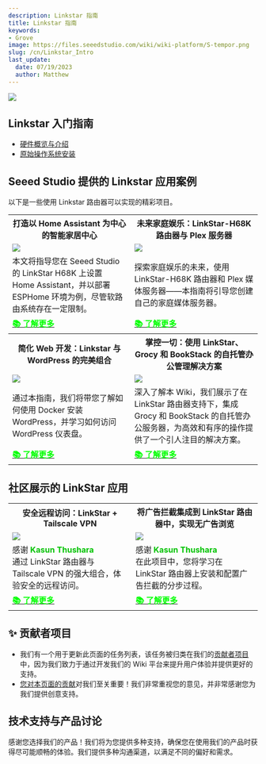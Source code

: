 ```yaml
---
description: Linkstar 指南
title: Linkstar 指南
keywords:
- Grove
image: https://files.seeedstudio.com/wiki/wiki-platform/S-tempor.png
slug: /cn/Linkstar_Intro
last_update:
  date: 07/19/2023
  author: Matthew
---
```


<div style={{textAlign:'center'}}><img src="https://media-cdn.seeedstudio.com/media/wysiwyg/file_11.jpg" style={{width:600, height:'auto'}}/></div>

## Linkstar 入门指南

- [硬件概览与介绍](/cn/Linkstar_Datasheet)
- [原始操作系统安装](/cn/linkstar-install-system)

## Seeed Studio 提供的 Linkstar 应用案例

以下是一些使用 Linkstar 路由器可以实现的精彩项目。

<div class="table-center">
	<table align="center">
        <tr>
			<th>打造以 Home Assistant 为中心的智能家居中心</th>
      		<th>未来家庭娱乐：LinkStar-H68K 路由器与 Plex 服务器</th>    
		</tr>
		<tr>
			<td><div style={{textAlign:'center'}}><img src="https://files.seeedstudio.com/wiki/ESPHome/45.png" style={{width:300, height:'auto'}}/></div></td>
			<td><div style={{textAlign:'center'}}><img src="https://files.seeedstudio.com/wiki/LinkStar/plex/plex interface.PNG" style={{width:300, height:'auto'}}/></div></td>
		</tr>
        <tr>
            <td><font size={"2"}>本文将指导您在 Seeed Studio 的 LinkStar H68K 上设置 Home Assistant，并以部署 ESPHome 环境为例，尽管软路由系统存在一定限制。</font></td>
            <td><font size={"2"}>探索家庭娱乐的未来，使用 LinkStar-H68K 路由器和 Plex 媒体服务器——本指南将引导您创建自己的家庭媒体服务器。</font></td>
        </tr>
		<tr>
			<td><div class="get_one_now_container" style={{textAlign: 'center'}}><a class="get_one_now_item" href="https://wiki.seeedstudio.com/cn/h68k-ha-esphome/"><strong><span><font color={'FFFFFF'} size={"4"}>📚 了解更多</font></span></strong></a></div></td>
			<td><div class="get_one_now_container" style={{textAlign: 'center'}}><a class="get_one_now_item" href="https://wiki.seeedstudio.com/cn/plex_media_server/"><strong><span><font color={'FFFFFF'} size={"4"}>📚 了解更多</font></span></strong></a></div></td>
		</tr>
        <tr>
			<th>简化 Web 开发：Linkstar 与 WordPress 的完美组合</th>
      		<th>掌控一切：使用 LinkStar、Grocy 和 BookStack 的自托管办公管理解决方案</th>
		</tr>
		<tr class="form_without_frame">
			<td><div style={{textAlign:'center'}}><img src="https://files.seeedstudio.com/wiki/LinkStar/wordpress/portainer16.PNG" style={{width:300, height:'auto'}}/></div></td>
            <td><div style={{textAlign:'center'}}><img src="https://files.seeedstudio.com/wiki/LinkStar/grocy_bookstack/linkstarbanner.png" style={{width:300, height:'auto'}}/></div></td>
		</tr>
        <tr class="form_without_frame">
            <td><font size={"2"}>通过本指南，我们将带您了解如何使用 Docker 安装 WordPress，并学习如何访问 WordPress 仪表盘。</font></td>
            <td><font size={"2"}>深入了解本 Wiki，我们展示了在 LinkStar 路由器支持下，集成 Grocy 和 BookStack 的自托管办公服务器，为高效和有序的操作提供了一个引人注目的解决方案。</font></td>
        </tr>
        <tr class="form_without_frame">
			<td><div class="get_one_now_container" style={{textAlign: 'center'}}><a class="get_one_now_item" href="https://wiki.seeedstudio.com/cn/wordpress_linkstar/"><strong><span><font color={'FFFFFF'} size={"4"}>📚 了解更多</font></span></strong></a></div></td>
            <td><div class="get_one_now_container" style={{textAlign: 'center'}}><a class="get_one_now_item" href="https://wiki.seeedstudio.com/cn/grocy-bookstack-linkstar/"><strong><span><font color={'FFFFFF'} size={"4"}>📚 了解更多</font></span></strong></a></div></td>
		</tr>
	</table>
</div>

## 社区展示的 LinkStar 应用

<div class="table-center">
	<table align="center">
        <tr>
			<th>安全远程访问：LinkStar + Tailscale VPN</th>
            <th>将广告拦截集成到 LinkStar 路由器中，实现无广告浏览</th>    
		</tr>
		<tr>
			<td><div style={{textAlign:'center'}}><img src="https://files.seeedstudio.com/wiki/LinkStar/vpn.PNG" style={{width:300, height:'auto'}}/></div></td>
			<td><div style={{textAlign:'center'}}><img src="https://files.seeedstudio.com/wiki/LinkStar/Slide1.PNG" style={{width:300, height:'auto'}}/></div></td>
		</tr>
        <tr>
        <td><font size={"2"}> 感谢 </font><strong><font color={'8DC215'} size={"2"}>Kasun Thushara</font></strong><br /><font size={"2"}> 通过 LinkStar 路由器与 Tailscale VPN 的强大组合，体验安全的远程访问。 </font></td>
        <td><font size={"2"}> 感谢 </font><strong><font color={'8DC215'} size={"2"}>Kasun Thushara</font></strong><br /><font size={"2"}> 在此项目中，您将学习在 LinkStar 路由器上安装和配置广告拦截的分步过程。 </font></td>
        </tr>
		<tr>
			<td><div class="get_one_now_container" style={{textAlign: 'center'}}><a class="get_one_now_item" href="https://www.hackster.io/kasunthushara1800/secure-remote-access-linkstar-tailscale-vpn-a0d1c9"><strong><span><font color={'FFFFFF'} size={"4"}>📚 了解更多</font></span></strong></a></div></td>
			<td><div class="get_one_now_container" style={{textAlign: 'center'}}><a class="get_one_now_item" href="https://www.hackster.io/kasunthushara1800/integrate-adblock-with-linkstar-router-for-ad-free-browsing-7db452"><strong><span><font color={'FFFFFF'} size={"4"}>📚 了解更多</font></span></strong></a></div></td>
		</tr>
    </table>
    </div>

## ✨ 贡献者项目

- 我们有一个用于更新此页面的任务列表，该任务被归类在我们的[贡献者项目](https://github.com/orgs/Seeed-Studio/projects/6/views/1?pane=issue&itemId=30957479)中，因为我们致力于通过开发我们的 Wiki 平台来提升用户体验并提供更好的支持。
- [您对本页面的贡献](https://github.com/orgs/Seeed-Studio/projects/6/views/1?pane=issue&itemId=33962964)对我们至关重要！我们非常重视您的意见，并非常感谢您为我们提供创意支持。

## 技术支持与产品讨论

感谢您选择我们的产品！我们将为您提供多种支持，确保您在使用我们的产品时获得尽可能顺畅的体验。我们提供多种沟通渠道，以满足不同的偏好和需求。

<div class="button_tech_support_container">
<a href="https://forum.seeedstudio.com/" class="button_forum"></a> 
<a href="https://www.seeedstudio.com/contacts" class="button_email"></a>
</div>

<div class="button_tech_support_container">
<a href="https://discord.gg/eWkprNDMU7" class="button_discord"></a> 
<a href="https://github.com/Seeed-Studio/wiki-documents/discussions/69" class="button_discussion"></a>
</div>